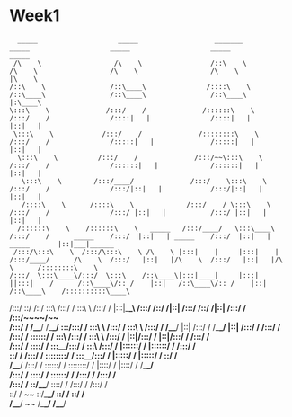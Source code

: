 # Week1

      _____                    _____                   _______                   _____                    _____                    _____                _____
     /\    \                  /\    \                 /::\    \                 /\    \                  /\    \                  /\    \              |\    \
    /::\    \                /::\____\               /::::\    \               /::\____\                /::\____\                /::\____\             |:\____\
    \:::\    \              /:::/    /              /::::::\    \             /:::/    /               /::::|   |               /::::|   |             |::|   |
     \:::\    \            /:::/    /              /::::::::\    \           /:::/    /               /:::::|   |              /:::::|   |             |::|   |
      \:::\    \          /:::/    /              /:::/~~\:::\    \         /:::/    /               /::::::|   |             /::::::|   |             |::|   |
       \:::\    \        /:::/____/              /:::/    \:::\    \       /:::/    /               /:::/|::|   |            /:::/|::|   |             |::|   |
       /::::\    \      /::::\    \             /:::/    / \:::\    \     /:::/    /               /:::/ |::|   |           /:::/ |::|   |             |::|   |
      /::::::\    \    /::::::\    \   _____   /:::/____/   \:::\____\   /:::/    /      _____    /:::/  |::|   | _____    /:::/  |::|   | _____       |::|___|______
     /:::/\:::\    \  /:::/\:::\    \ /\    \ |:::|    |     |:::|    | /:::/____/      /\    \  /:::/   |::|   |/\    \  /:::/   |::|   |/\    \      /::::::::\    \
    /:::/  \:::\____\/:::/  \:::\    /::\____\|:::|____|     |:::|    ||:::|    /      /::\____\/:: /    |::|   /::\____\/:: /    |::|   /::\____\    /::::::::::\____\

/:::/ \::/ /\::/ \:::\ /:::/ / \:::\ \ /:::/ / |:::|\_**\_\ /:::/ /\::/ /|::| /:::/ /\::/ /|::| /:::/ / /:::/~~~~/~~  
 /:::/ / \/\_\_**/ \/\_**\_/ \:::\/:::/ / \:::\ \ /:::/ / \:::\ \ /:::/ / \/\_\_**/ |::| /:::/ / \/\_**\_/ |::| /:::/ / /:::/ /  
 /:::/ / \::::::/ / \:::\ /:::/ / \:::\ \ /:::/ / |::|/:::/ / |::|/:::/ / /:::/ /  
/:::/ / \::::/ / \:::\_\_/:::/ / \:::\ /:::/ / |::::::/ / |::::::/ / /:::/ /  
\::/ / /:::/ / \::::::::/ / \:::\_\_/:::/ / |:::::/ / |:::::/ / \::/ /  
 \/\_\_**/ /:::/ / \::::::/ / \::::::::/ / |::::/ / |::::/ / \/\_**\_/  
 /:::/ / \::::/ / \::::::/ / /:::/ / /:::/ /  
 /:::/ / \::/\_\_**/ \::::/ / /:::/ / /:::/ /  
 \::/ / ~~ \::/\_**\_/ \::/ / \::/ /  
 \/\_\_**/ ~~ \/\_**\_/ \/\_\_**/
